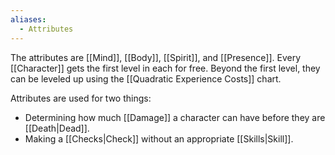 ```yaml
---
aliases:
  - Attributes
---
```

The attributes are [[Mind]], [[Body]], [[Spirit]], and [[Presence]]. Every [[Character]] gets the first level in each for free. Beyond the first level, they can be leveled up using the [[Quadratic Experience Costs]] chart.

Attributes are used for two things:
- Determining how much [[Damage]] a character can have before they are [[Death|Dead]].
- Making a [[Checks|Check]] without an appropriate [[Skills|Skill]].